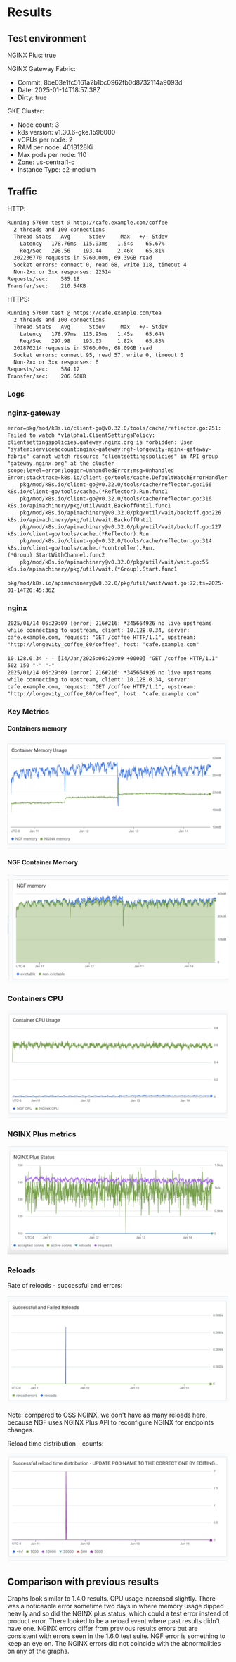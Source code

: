 # Results

## Test environment

NGINX Plus: true

NGINX Gateway Fabric:

- Commit: 8be03e1fc5161a2b1bc0962fb0d8732114a9093d
- Date: 2025-01-14T18:57:38Z
- Dirty: true

GKE Cluster:

- Node count: 3
- k8s version: v1.30.6-gke.1596000
- vCPUs per node: 2
- RAM per node: 4018128Ki
- Max pods per node: 110
- Zone: us-central1-c
- Instance Type: e2-medium

## Traffic

HTTP:

```text
Running 5760m test @ http://cafe.example.com/coffee
  2 threads and 100 connections
  Thread Stats   Avg      Stdev     Max   +/- Stdev
    Latency   178.76ms  115.93ms   1.54s    65.67%
    Req/Sec   298.56    193.44     2.46k    65.81%
  202236770 requests in 5760.00m, 69.39GB read
  Socket errors: connect 0, read 68, write 118, timeout 4
  Non-2xx or 3xx responses: 22514
Requests/sec:    585.18
Transfer/sec:    210.54KB
```

HTTPS:

```text
Running 5760m test @ https://cafe.example.com/tea
  2 threads and 100 connections
  Thread Stats   Avg      Stdev     Max   +/- Stdev
    Latency   178.97ms  115.95ms   1.45s    65.64%
    Req/Sec   297.98    193.03     1.82k    65.83%
  201870214 requests in 5760.00m, 68.09GB read
  Socket errors: connect 95, read 57, write 0, timeout 0
  Non-2xx or 3xx responses: 6
Requests/sec:    584.12
Transfer/sec:    206.60KB
```


### Logs

### nginx-gateway
```text
error=pkg/mod/k8s.io/client-go@v0.32.0/tools/cache/reflector.go:251: Failed to watch *v1alpha1.ClientSettingsPolicy: clientsettingspolicies.gateway.nginx.org is forbidden: User "system:serviceaccount:nginx-gateway:ngf-longevity-nginx-gateway-fabric" cannot watch resource "clientsettingspolicies" in API group "gateway.nginx.org" at the cluster scope;level=error;logger=UnhandledError;msg=Unhandled Error;stacktrace=k8s.io/client-go/tools/cache.DefaultWatchErrorHandler
	pkg/mod/k8s.io/client-go@v0.32.0/tools/cache/reflector.go:166
k8s.io/client-go/tools/cache.(*Reflector).Run.func1
	pkg/mod/k8s.io/client-go@v0.32.0/tools/cache/reflector.go:316
k8s.io/apimachinery/pkg/util/wait.BackoffUntil.func1
	pkg/mod/k8s.io/apimachinery@v0.32.0/pkg/util/wait/backoff.go:226
k8s.io/apimachinery/pkg/util/wait.BackoffUntil
	pkg/mod/k8s.io/apimachinery@v0.32.0/pkg/util/wait/backoff.go:227
k8s.io/client-go/tools/cache.(*Reflector).Run
	pkg/mod/k8s.io/client-go@v0.32.0/tools/cache/reflector.go:314
k8s.io/client-go/tools/cache.(*controller).Run.(*Group).StartWithChannel.func2
	pkg/mod/k8s.io/apimachinery@v0.32.0/pkg/util/wait/wait.go:55
k8s.io/apimachinery/pkg/util/wait.(*Group).Start.func1
	pkg/mod/k8s.io/apimachinery@v0.32.0/pkg/util/wait/wait.go:72;ts=2025-01-14T20:45:36Z
```

### nginx

```text
2025/01/14 06:29:09 [error] 216#216: *345664926 no live upstreams while connecting to upstream, client: 10.128.0.34, server: cafe.example.com, request: "GET /coffee HTTP/1.1", upstream: "http://longevity_coffee_80/coffee", host: "cafe.example.com"

10.128.0.34 - - [14/Jan/2025:06:29:09 +0000] "GET /coffee HTTP/1.1" 502 150 "-" "-"
2025/01/14 06:29:09 [error] 216#216: *345664926 no live upstreams while connecting to upstream, client: 10.128.0.34, server: cafe.example.com, request: "GET /coffee HTTP/1.1", upstream: "http://longevity_coffee_80/coffee", host: "cafe.example.com"

```

### Key Metrics

#### Containers memory

![plus-memory.png](plus-memory.png)

#### NGF Container Memory

![plus-ngf-memory.png](plus-ngf-memory.png)

### Containers CPU

![plus-cpu.png](plus-cpu.png)

### NGINX Plus metrics

![plus-status.png](plus-status.png)

### Reloads

Rate of reloads - successful and errors:

![plus-reloads.png](plus-reloads.png)

Note: compared to OSS NGINX, we don't have as many reloads here, because NGF uses NGINX Plus API to reconfigure NGINX
for endpoints changes.

Reload time distribution - counts:

![plus-reload-time.png](plus-reload-time.png)

## Comparison with previous results

Graphs look similar to 1.4.0 results. CPU usage increased slightly. There was a noticeable error sometime two days in
where memory usage dipped heavily and so did the NGINX plus status, which could a test error instead of product error.
There looked to be a reload event where past results didn't have one. NGINX errors differ from previous results errors but
are consistent with errors seen in the 1.6.0 test suite. NGF error is something to keep an eye on. The NGINX errors did not coincide
with the abnormalities on any of the graphs.
